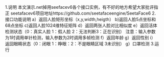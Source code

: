 1.说明
  本文演示.net掉用seefacev6各个接口实例，有不好的地方希望大家批评指正
  seetafacev6项目地址https://github.com/seetafaceengine/SeetaFace6
2.接口功能说明
 a）返回人脸矩形坐标（x,y,width,heigth）
 b)返回人脸5点坐标和68点坐标
 c)返回人脸1024维特征矩阵
 d）返回两张人脸对比相似度
 e）返回活体检测状态（0：真实人脸 1：假人脸 2：无法判断3：正在识别）
 注意：输入参数为1时调用单针检测，输入参数为2时调用多帧检测
 f）返回年龄
 g）返回性别
 i）返回眼睛状态（0：闭眼 1：睁眼：2：不是眼睛区域 3未识别）
 g）口罩检测
3.运行
